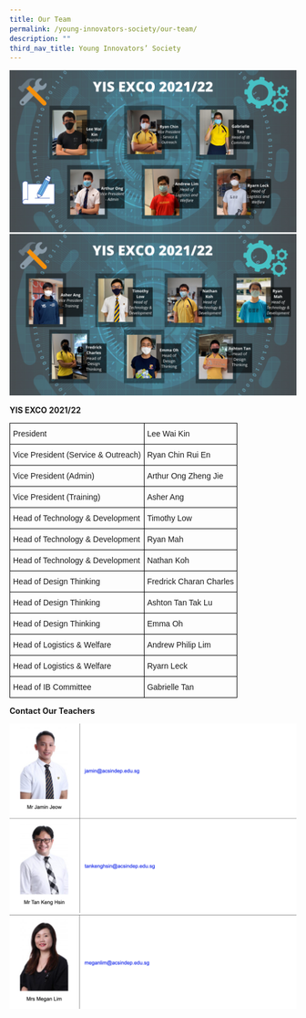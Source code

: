 ```yaml
---
title: Our Team
permalink: /young-innovators-society/our-team/
description: ""
third_nav_title: Young Innovators’ Society
---
```

![](/images/1%20%20.png)
![](/images/2%20.png)

**YIS EXCO 2021/22**

<style type="text/css">
.tg  {border-collapse:collapse;border-spacing:0;}
.tg td{border-color:black;border-style:solid;border-width:1px;font-family:Arial, sans-serif;font-size:14px;
  overflow:hidden;padding:10px 5px;word-break:normal;}
.tg th{border-color:black;border-style:solid;border-width:1px;font-family:Arial, sans-serif;font-size:14px;
  font-weight:normal;overflow:hidden;padding:10px 5px;word-break:normal;}
.tg .tg-cly1{text-align:left;vertical-align:middle}
</style>
<table class="tg">
<thead>
  <tr>
    <th class="tg-cly1">President</th>
    <th class="tg-cly1">Lee Wai Kin</th>
  </tr>
</thead>
<tbody>
  <tr>
    <td class="tg-cly1">Vice President (Service &amp; Outreach)</td>
    <td class="tg-cly1">Ryan Chin Rui En</td>
  </tr>
  <tr>
    <td class="tg-cly1">Vice President (Admin)</td>
    <td class="tg-cly1">Arthur Ong Zheng Jie</td>
  </tr>
  <tr>
    <td class="tg-cly1">Vice President (Training)</td>
    <td class="tg-cly1">Asher Ang</td>
  </tr>
  <tr>
    <td class="tg-cly1">Head of Technology &amp; Development</td>
    <td class="tg-cly1">Timothy Low</td>
  </tr>
  <tr>
    <td class="tg-cly1">Head of Technology &amp; Development</td>
    <td class="tg-cly1">Ryan Mah</td>
  </tr>
  <tr>
    <td class="tg-cly1">Head of Technology &amp; Development</td>
    <td class="tg-cly1">Nathan Koh</td>
  </tr>
  <tr>
    <td class="tg-cly1">Head of Design Thinking</td>
    <td class="tg-cly1">Fredrick Charan Charles</td>
  </tr>
  <tr>
    <td class="tg-cly1">Head of Design Thinking</td>
    <td class="tg-cly1">Ashton Tan Tak Lu</td>
  </tr>
  <tr>
    <td class="tg-cly1">Head of Design Thinking</td>
    <td class="tg-cly1">Emma Oh</td>
  </tr>
  <tr>
    <td class="tg-cly1">Head of Logistics &amp; Welfare</td>
    <td class="tg-cly1">Andrew Philip Lim</td>
  </tr>
  <tr>
    <td class="tg-cly1">Head of Logistics &amp; Welfare</td>
    <td class="tg-cly1">Ryarn Leck</td>
  </tr>
  <tr>
    <td class="tg-cly1">Head of IB Committee</td>
    <td class="tg-cly1">Gabrielle Tan</td>
  </tr>
</tbody>
</table>

**Contact Our Teachers**

![](/images/yis%20teacher%201.png)
![](/images/yis%20teacher%202.png)